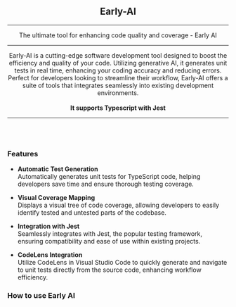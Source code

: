 <div align="center">

<h2>Early-AI</h2>

---

The ultimate tool for enhancing code quality and coverage - Early AI

---

Early-AI is a cutting-edge software development tool designed to boost the efficiency and quality of your code. Utilizing generative AI, it generates unit tests in real time, enhancing your coding accuracy and reducing errors. Perfect for developers looking to streamline their workflow, Early-AI offers a suite of tools that integrates seamlessly into existing development environments.
<br></br>
<strong>It supports Typescript with Jest</strong>

</div>

---

<br></br>

<h3>Features</h3>

* <strong>Automatic Test Generation</strong>
  <br> Automatically generates unit tests for TypeScript code, helping developers save time and ensure thorough testing coverage.

* <strong>Visual Coverage Mapping</strong>
  <br> Displays a visual tree of code coverage, allowing developers to easily identify tested and untested parts of the codebase.
* <strong>Integration with Jest</strong>
  <br> Seamlessly integrates with Jest, the popular testing framework, ensuring compatibility and ease of use within existing projects.
* <strong>CodeLens Integration</strong>
  <br> Utilize CodeLens in Visual Studio Code to quickly generate and navigate to unit tests directly from the source code, enhancing workflow efficiency.

<h3>How to use Early AI</h3>
